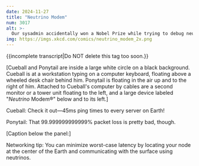```yaml
---
date: 2024-11-27
title: "Neutrino Modem"
num: 3017
alt: >-
  Our sysadmin accidentally won a Nobel Prize while trying to debug neutrino oscillation error correction.
img: https://imgs.xkcd.com/comics/neutrino_modem_2x.png
---
```

{{incomplete transcript|Do NOT delete this tag too soon.}}

[Cueball and Ponytail are inside a large white circle on a black background. Cueball is at a workstation typing on a computer keyboard, floating above a wheeled desk chair behind him. Ponytail is floating in the air up and to the right of him. Attached to Cueball's computer by cables are a second monitor or a tower unit floating to the left, and a large device labeled "*Neutrino* Modem®" below and to its left.]

Cueball: Check it out—45ms ping times to every server on Earth!

Ponytail: That 99.999999999999% packet loss is pretty bad, though.

[Caption below the panel:]

Networking tip: You can minimize worst-case latency by locating your node at the center of the Earth and communicating with the surface using neutrinos.